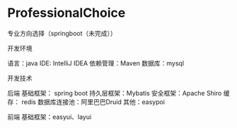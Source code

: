 # ProfessionalChoice
专业方向选择（springboot（未完成））


开发环境

语言：java
IDE:  IntelliJ IDEA
依赖管理：Maven
数据库：mysql

开发技术

后端
基础框架： spring boot
持久层框架：Mybatis
安全框架：Apache Shiro
缓存： redis
数据库连接池：阿里巴巴Druid
其他：easypoi

前端
基础框架：easyui、layui


